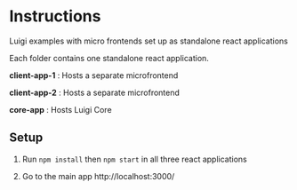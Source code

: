 # Instructions
Luigi examples with micro frontends set up as standalone react applications

Each folder contains one standalone react application. 

**client-app-1** : Hosts a separate microfrontend

**client-app-2** : Hosts a separate microfrontend

**core-app**     : Hosts Luigi Core

## Setup 

1. Run `npm install` then `npm start` in all three react applications 

2. Go to the main app http://localhost:3000/
